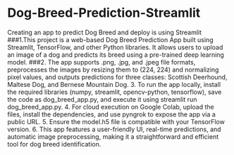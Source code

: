 # Dog-Breed-Prediction-Streamlit
Creating an app to predict Dog Breed and deploy is using Streamlit 
###1.This project is a web-based Dog Breed Prediction App built using Streamlit, TensorFlow, and other Python libraries. It allows users to upload an image of a dog and predicts its breed using a pre-trained deep learning model.
###2. The app supports .png, .jpg, and .jpeg file formats, preprocesses the images by resizing them to (224, 224) and normalizing pixel values, and outputs predictions for three classes: Scottish Deerhound, Maltese Dog, and Bernese Mountain Dog.
3. To run the app locally, install the required libraries (numpy, streamlit, opencv-python, tensorflow), save the code as dog_breed_app.py, and execute it using streamlit run dog_breed_app.py.
4. For cloud execution on Google Colab, upload the files, install the dependencies, and use pyngrok to expose the app via a public URL.
5. Ensure the model.h5 file is compatible with your TensorFlow version.
6. This app features a user-friendly UI, real-time predictions, and automatic image preprocessing, making it a straightforward and efficient tool for dog breed identification.
